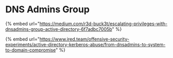 # DNS Admins Group

{% embed url="https://medium.com/r3d-buck3t/escalating-privileges-with-dnsadmins-group-active-directory-6f7adbc7005b" %}

{% embed url="https://www.ired.team/offensive-security-experiments/active-directory-kerberos-abuse/from-dnsadmins-to-system-to-domain-compromise" %}
